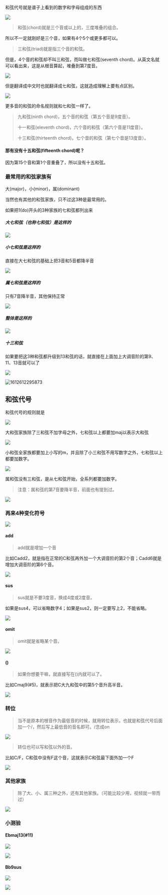 和弦代号就是谱子上看到的数字和字母组成的东西

![](https://raw.githubusercontent.com/songmz/ImageHosting/master/img/20210206191811.png)

> 和弦(chord)就是三个音或以上的，三度堆叠的组合。

所以不一定就刚好是三个音，如果有4个5个或更多都可以。

> 三和弦(triad)就是指三个音的和弦。

但是，4个音的和弦却不叫三和弦，而叫做七和弦(seventh chord)。从英文名就可以看出来，这是从根音算起，堆叠到第7度音。

![](https://raw.githubusercontent.com/songmz/ImageHosting/master/img/20210206192324.png)

但是翻译成中文时也就翻译成七和弦，这就造成理解上要有点区别。

![](https://raw.githubusercontent.com/songmz/ImageHosting/master/img/20210206192546.png)

更多音的和弦的命名规则就和七和弦一样了。 

> 九和弦(ninth chord)，五个音的和弦（第五个音是9度音）。
>
> 十一和弦(eleventh chord)，六个音的和弦（第六个音是11度音）。
>
> 十三和弦(thirteenth chord)，七个音的和弦（第七个音是13度音）。

#### 那有没有十五和弦(fifteenth chord)呢？

因为第15个音和第1个音重叠了，所以没有十五和弦。

### 最常用的和弦家族有

大(major)，小(minor)，属(dominant)

当然也有其他的和弦家族，只不过这3种是最常用的。

如果把1(do)开头的3种家族的七和弦都列出来

##### 大七和弦（也称七和弦）是这样的

![](https://raw.githubusercontent.com/songmz/ImageHosting/master/img/20210206193608.png)

##### 小七和弦是这样的

直接在大七和弦的基础上把3音和5音都降半音

![](https://raw.githubusercontent.com/songmz/ImageHosting/master/img/20210206193927.png)

##### 属七和弦是这样的

只有7音降半音，其他保持正常

![](https://raw.githubusercontent.com/songmz/ImageHosting/master/img/20210206194002.png)

##### 整体是这样的

![](https://raw.githubusercontent.com/songmz/ImageHosting/master/img/20210206194129.png)

##### 十三和弦

如果要把这3种和弦都升级到13和弦的话，就直接在上面加上大调音阶的第9、11、13音就可以了

![](https://raw.githubusercontent.com/songmz/ImageHosting/master/img/20210206195048.png)

![1612612295873](/tmp/1612612295873.png)

## 和弦代号

和弦代号的规则就是

![](https://raw.githubusercontent.com/songmz/ImageHosting/master/img/20210206195227.png)

大和弦家族除了三和弦不加字母之外，七和弦以上都要加maj以表示大和弦

![](https://raw.githubusercontent.com/songmz/ImageHosting/master/img/20210206195427.png)

小和弦全家族都要加上小写的m，并且除了小三和弦不用写数字之外，七和弦以上都要加数字。

![](https://raw.githubusercontent.com/songmz/ImageHosting/master/img/20210206195600.png)

属和弦没有三和弦，是从七和弦开始，全系列都要加数字。

> 注意：属和弦的第7音要降半音，前面也有提到过。

![](https://raw.githubusercontent.com/songmz/ImageHosting/master/img/20210206195705.png)

### 再来4种变化符号

![](https://raw.githubusercontent.com/songmz/ImageHosting/master/img/20210206201536.png)

#### add

> add就是增加一个音

比如Cadd2，就是指在正常的C和弦再外加一个大调音阶的第2个音；Cadd6就是增加大调音阶的第6个音。

![](https://raw.githubusercontent.com/songmz/ImageHosting/master/img/20210206201424.png)

#### sus

> sus就是不要3度音，换成4度或2度音。

如果是sus4，可以省略数字4；如果是sus2，则一定要写上2，不能省略。

![](https://raw.githubusercontent.com/songmz/ImageHosting/master/img/20210206201301.png)

#### omit

> omit就是省略某个音。

![](https://raw.githubusercontent.com/songmz/ImageHosting/master/img/20210206201833.png)

#### ()

> 如果你想要干嘛，就直接写在()内就可以了。

比如Cmaj9(#5)，就表示把C大九和弦中的第5个音升高半音。

![](https://raw.githubusercontent.com/songmz/ImageHosting/master/img/20210206205417.png)

### 转位

> 当不是原本的根音作为最低音的时候，就用转位表示，也就是和弦代号后面加一个/，然后写上最低音的音名即可。/念成on

![](https://raw.githubusercontent.com/songmz/ImageHosting/master/img/20210206211006.png)

> 转位也可以写和弦以外的音。

比如C/F，C和弦中没有F这个音，这就表示C和弦最下面外加一个F

![](https://raw.githubusercontent.com/songmz/ImageHosting/master/img/20210206211241.png)

### 其他家族

> 除了大、小、属三种之外，还有其他家族。（可能比较少用，视频就一带而过）

![](https://raw.githubusercontent.com/songmz/ImageHosting/master/img/20210206220626.png)

### 小测验

#### Ebmaj13(#11)

![](https://raw.githubusercontent.com/songmz/ImageHosting/master/img/20210206221004.png)

![](https://raw.githubusercontent.com/songmz/ImageHosting/master/img/20210206221102.png)

#### Bb9sus

![](https://raw.githubusercontent.com/songmz/ImageHosting/master/img/20210206221518.png)

![](https://raw.githubusercontent.com/songmz/ImageHosting/master/img/20210206221552.png)

